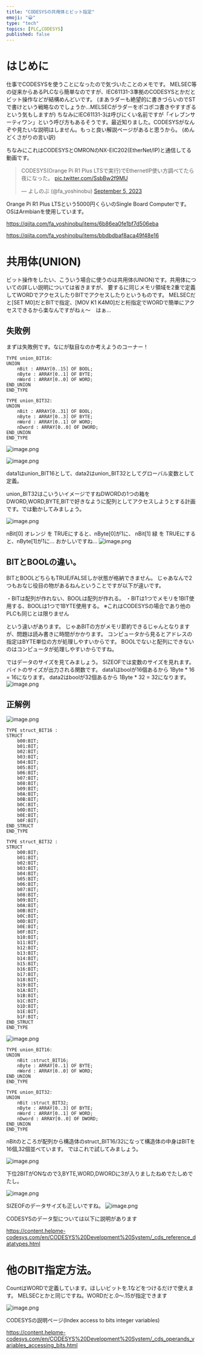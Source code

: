```yaml
---
title: "CODESYSの共用体とビット指定"
emoji: "😀"
type: "tech"
topics: [PLC,CODESYS]
published: false
---
```

# はじめに
仕事でCODESYSを使うことになったので気づいたことのメモです。
MELSEC等の従来からあるPLCなら簡単なのですが、IEC61131-3準拠のCODESYSとかだとビット操作などが結構めんどいです。
(まあラダーも絶望的に書きづらいのでSTで書けという戦略なのでしょうか…MELSECがラダーをポコポコ書きやすすぎるという気もしますが)
ちなみにIEC61131-3は呼びにくい名前ですが「イレブンサーティワン」という呼び方もあるそうです。最近知りました。CODESYSがなんぞや見たいな説明はしません。もっと良い解説ページがあると思うから。
(めんどくさがりの言い訳)

ちなみにこれはCODESYSとOMRONのNX-EIC202(EtherNet/IP)と通信してる動画です。

<blockquote class="twitter-tweet"><p lang="ja" dir="ltr">CODESYS(Orange Pi R1 Plus LTSで実行)でEthernetIP使い方調べてたら夜になった。 <a href="https://t.co/SsbBw2f9MU">pic.twitter.com/SsbBw2f9MU</a></p>&mdash; よしのぶ (@fa_yoshinobu) <a href="https://twitter.com/fa_yoshinobu/status/1699090360847249765?ref_src=twsrc%5Etfw">September 5, 2023</a></blockquote> <script async src="https://platform.twitter.com/widgets.js" charset="utf-8"></script>

Orange Pi R1 Plus LTSという5000円くらいのSingle Board Computerです。
OSはArmbianを使用しています。

https://qiita.com/fa_yoshinobu/items/6b86ea0fe1bf7d506eba

https://qiita.com/fa_yoshinobu/items/bbdbdbaf8aca49f48e16

# 共用体(UNION)
ビット操作をしたい、こういう場合に使うのは共用体(UNION)です。共用体についての詳しい説明については省きますが、
要するに同じメモリ領域を2重で定義してWORDでアクセスしたりBITでアクセスしたりというものです。
MELSECだと[SET M0]だとBITで指定、[MOV K1 K4M0]だと桁指定でWORDで簡単にアクセスできるから楽なんですがねぇ～　はぁ…

## 失敗例
まずは失敗例です。なにが駄目なのか考えようのコーナー！
```plaintext
TYPE union_BIT16:
UNION
    nBit : ARRAY[0..15] OF BOOL;
    nByte : ARRAY[0..1] OF BYTE;
    nWord : ARRAY[0..0] OF WORD;
END_UNION
END_TYPE
```

```plaintext
TYPE union_BIT32:
UNION
    nBit : ARRAY[0..31] OF BOOL;
    nByte : ARRAY[0..3] OF BYTE;
    nWord : ARRAY[0..1] OF WORD;
	nDword : ARRAY[0..0] OF DWORD;
END_UNION
END_TYPE
```

![image.png](https://qiita-image-store.s3.ap-northeast-1.amazonaws.com/0/2146151/b880e33d-48e3-34d1-a03f-b6ecde862059.png)

![image.png](https://qiita-image-store.s3.ap-northeast-1.amazonaws.com/0/2146151/96692afa-31f4-bd5f-7c6e-a983133f7bed.png)

data1はunion_BIT16として、data2はunion_BIT32としてグローバル変数として定義。

union_BIT32はこいういイメージですねDWORDの1つの箱をDWORD,WORD,BYTE,BITで好きなように配列としてアクセスしようとする計画です。では動かしてみましょう。

![image.png](https://qiita-image-store.s3.ap-northeast-1.amazonaws.com/0/2146151/18a0b7af-e2ff-c69d-47fa-b1d8bfe15cb0.png)

nBit[0] オレンジ を TRUEにすると、nByte[0]が1に、 nBit[1] 緑 を TRUEにすると、nByte[1]が1に…
おかしいですね…
![image.png](https://qiita-image-store.s3.ap-northeast-1.amazonaws.com/0/2146151/76e2cf46-85ec-77d8-4c37-fb197c595f03.png)

## BITとBOOLの違い。
BITとBOOLどちらもTRUE/FALSEしか状態が格納できません。
じゃあなんで2つもおなじ役目の物があるねんということですが以下が違いです。

・BITは配列が作れない、BOOLは配列が作れる。
・BITは1つでメモリを1BIT使用する、BOOLは1つで1BYTE使用する。
※これはCODESYSの場合であり他のPLCも同じとは限りません

という違いがあります。
じゃあBITの方がメモリ節約できるじゃんとなりますが、問題は読み書きに時間がかかります。
コンピュータから見るとアドレスの指定はBYTE単位の方が処理しやすいからです。
BOOLでないと配列にできないのはコンピュータが処理しやすいからですね。

ではデータのサイズを見てみましょう。
SIZEOFでは変数のサイズを見れます。バイトのサイズが出力される関数です。
data1はboolが16個あるから 1Byte * 16 = 16になります。
data2はboolが32個あるから 1Byte * 32 = 32になります。
![image.png](https://qiita-image-store.s3.ap-northeast-1.amazonaws.com/0/2146151/5290c3b4-c492-9e9d-6410-de9d77fdeb77.png)


## 正解例

![image.png](https://qiita-image-store.s3.ap-northeast-1.amazonaws.com/0/2146151/1dc8b81f-1266-07cd-cabe-d4e1221536e5.png)

```plaintext
TYPE struct_BIT16 :
STRUCT
	b00:BIT;
	b01:BIT;
	b02:BIT;
	b03:BIT;
	b04:BIT;
	b05:BIT;
	b06:BIT;
	b07:BIT;
	b08:BIT;
	b09:BIT;
	b0A:BIT;
	b0B:BIT;
	b0C:BIT;
	b0D:BIT;
	b0E:BIT;
	b0F:BIT;
END_STRUCT
END_TYPE
```

```plaintext
TYPE struct_BIT32 :
STRUCT
	b00:BIT;
	b01:BIT;
	b02:BIT;
	b03:BIT;
	b04:BIT;
	b05:BIT;
	b06:BIT;
	b07:BIT;
	b08:BIT;
	b09:BIT;
	b0A:BIT;
	b0B:BIT;
	b0C:BIT;
	b0D:BIT;
	b0E:BIT;
	b0F:BIT;
	b10:BIT;
	b11:BIT;
	b12:BIT;
	b13:BIT;
	b14:BIT;
	b15:BIT;
	b16:BIT;
	b17:BIT;
	b18:BIT;
	b19:BIT;
	b1A:BIT;
	b1B:BIT;
	b1C:BIT;
	b1D:BIT;
	b1E:BIT;
	b1F:BIT;
END_STRUCT
END_TYPE
```

![image.png](https://qiita-image-store.s3.ap-northeast-1.amazonaws.com/0/2146151/8641eecc-6a18-adfd-982e-f925f3b03098.png)

```plaintext
TYPE union_BIT16:
UNION
    nBit :struct_BIT16;
    nByte : ARRAY[0..1] OF BYTE;
    nWord : ARRAY[0..0] OF WORD;
END_UNION
END_TYPE
```

```plaintext
TYPE union_BIT32:
UNION
    nBit :struct_BIT32;
    nByte : ARRAY[0..3] OF BYTE;
    nWord : ARRAY[0..1] OF WORD;
	nDword : ARRAY[0..0] OF DWORD;
END_UNION
END_TYPE

```

nBitのところが配列から構造体のstruct_BIT16/32になって構造体の中身はBITを16個,32個並べています。
ではこれで試してみましょう。

![image.png](https://qiita-image-store.s3.ap-northeast-1.amazonaws.com/0/2146151/a9416a57-e756-e0dc-fadb-1707867f38ed.png)

下位2BITがONなので3,BYTE,WORD,DWORDに3が入りましたねめでたしめでたし。

![image.png](https://qiita-image-store.s3.ap-northeast-1.amazonaws.com/0/2146151/67e9086b-c89c-6977-76d1-dd698ec41832.png)

SIZEOFのデータサイズも正しいですね。
![image.png](https://qiita-image-store.s3.ap-northeast-1.amazonaws.com/0/2146151/0040d1f6-031f-f620-18ce-5e69a9751759.png)

CODESYSのデータ型については以下に説明があります

https://content.helpme-codesys.com/en/CODESYS%20Development%20System/_cds_reference_datatypes.html

# 他のBIT指定方法。

CountはWORDで定義しています。ほしいビットを.1などをつけるだけで使えます。
MELSECとかと同じですね。WORDだと.0～.15が指定できます

![image.png](https://qiita-image-store.s3.ap-northeast-1.amazonaws.com/0/2146151/e3bd9821-7982-e020-a1b8-6b701d39280f.png)

CODESYSの説明ページ(Index access to bits integer variables)

https://content.helpme-codesys.com/en/CODESYS%20Development%20System/_cds_operands_variables_accessing_bits.html










